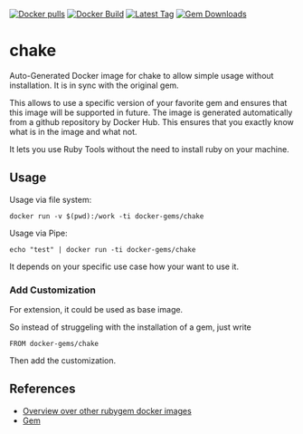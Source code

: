 [![Docker pulls](https://img.shields.io/docker/pulls/rubygem/chake.svg)](https://hub.docker.com/r/rubygem/chake/)
[![Docker Build](https://img.shields.io/docker/automated/rubygem/chake.svg)](https://hub.docker.com/r/rubygem/chake/)
[![Latest Tag](https://img.shields.io/github/tag/docker-rubygem/chake.svg)](https://hub.docker.com/r/rubygem/chake/)
[![Gem Downloads](https://img.shields.io/gem/dt/chake.svg)](https://rubygems.org/gems/chake/)
# chake

Auto-Generated Docker image for chake to allow simple usage without installation.
It is in sync with the original gem.

This allows to use a specific version of your favorite gem and ensures that this image will be supported in future.
The image is generated automatically from a github repository by Docker Hub.
This ensures that you exactly know what is in the image and what not.

It lets you use Ruby Tools without the need to install ruby on your machine.

## Usage

Usage via file system:

`docker run -v $(pwd):/work -ti docker-gems/chake`

Usage via Pipe:

`echo "test" | docker run -ti docker-gems/chake`

It depends on your specific use case how your want to use it.

### Add Customization

For extension, it could be used as base image.

So instead of struggeling with the installation of a gem, just write

`FROM docker-gems/chake`

Then add the customization.

## References

 - [Overview over other rubygem docker images](https://github.com/thinkbot/docker-rubygem)
 - [Gem](https://rubygems.org/gems/chake/)
